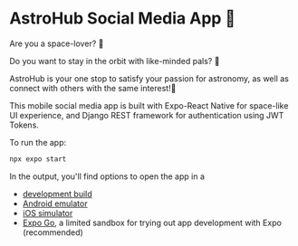 # AstroHub Social Media App 🚀
Are you a space-lover? 🌌

Do you want to stay in the orbit with like-minded pals? 💫

AstroHub is your one stop to satisfy your passion for astronomy, as well as connect with others with the same interest!🌟 

This mobile social media app is built with Expo-React Native for space-like UI experience, and Django REST framework for authentication using JWT Tokens.

To run the app: 
```bash
npx expo start
```
In the output, you'll find options to open the app in a

- [development build](https://docs.expo.dev/develop/development-builds/introduction/)
- [Android emulator](https://docs.expo.dev/workflow/android-studio-emulator/)
- [iOS simulator](https://docs.expo.dev/workflow/ios-simulator/)
- [Expo Go](https://expo.dev/go), a limited sandbox for trying out app development with Expo (recommended)
